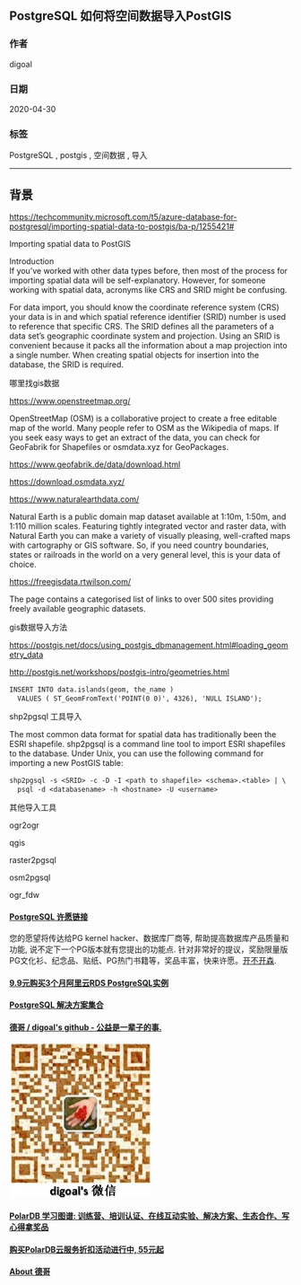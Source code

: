 ## PostgreSQL 如何将空间数据导入PostGIS    
    
### 作者    
digoal    
    
### 日期    
2020-04-30    
    
### 标签    
PostgreSQL , postgis , 空间数据 , 导入    
    
----    
    
## 背景    
https://techcommunity.microsoft.com/t5/azure-database-for-postgresql/importing-spatial-data-to-postgis/ba-p/1255421#  
  
Importing spatial data to PostGIS  
  
Introduction  
If you’ve worked with other data types before, then most of the process for importing spatial data will be self-explanatory. However, for someone working with spatial data, acronyms like CRS and SRID might be confusing.  
    
  
For data import, you should know the coordinate reference system (CRS) your data is in and which spatial reference identifier (SRID) number is used to reference that specific CRS. The SRID defines all the parameters of a data set’s geographic coordinate system and projection. Using an SRID is convenient because it packs all the information about a map projection into a single number. When creating spatial objects for insertion into the database, the SRID is required.  
    
哪里找gis数据  
  
https://www.openstreetmap.org/  
  
OpenStreetMap (OSM) is a collaborative project to create a free editable map of the world. Many people refer to OSM as the Wikipedia of maps. If you seek easy ways to get an extract of the data, you can check for GeoFabrik for Shapefiles or osmdata.xyz for GeoPackages.  
  
https://www.geofabrik.de/data/download.html  
  
https://download.osmdata.xyz/  
  
https://www.naturalearthdata.com/  
  
Natural Earth is a public domain map dataset available at 1:10m, 1:50m, and 1:110 million scales. Featuring tightly integrated vector and raster data, with Natural Earth you can make a variety of visually pleasing, well-crafted maps with cartography or GIS software. So, if you need country boundaries, states or railroads in the world on a very general level, this is your data of choice.  
  
https://freegisdata.rtwilson.com/  
  
The page contains a categorised list of links to over 500 sites providing freely available geographic datasets.  
  
gis数据导入方法  
  
https://postgis.net/docs/using_postgis_dbmanagement.html#loading_geometry_data  
  
http://postgis.net/workshops/postgis-intro/geometries.html  
  
```  
INSERT INTO data.islands(geom, the_name )  
  VALUES ( ST_GeomFromText('POINT(0 0)', 4326), 'NULL ISLAND');  
```  
  
shp2pgsql 工具导入  
  
The most common data format for spatial data has traditionally been the ESRI shapefile. shp2pgsql is a command line tool to import ESRI shapefiles to the database. Under Unix, you can use the following command for importing a new PostGIS table:  
  
   
```  
shp2pgsql -s <SRID> -c -D -I <path to shapefile> <schema>.<table> | \  
  psql -d <databasename> -h <hostname> -U <username>  
```  
  
其他导入工具  
  
  
ogr2ogr   
  
qgis  
  
raster2pgsql  
  
osm2pgsql  
  
ogr_fdw  
  
  
    
  
  
  
  
  
  
  
  
  
  
  
  
  
  
  
  
  
  
  
  
  
  
  
  
  
  
  
  
  
  
  
  
  
  
  
  
  
  
  
  
  
  
  
  
  
  
  
  
  
  
  
  
  
#### [PostgreSQL 许愿链接](https://github.com/digoal/blog/issues/76 "269ac3d1c492e938c0191101c7238216")
您的愿望将传达给PG kernel hacker、数据库厂商等, 帮助提高数据库产品质量和功能, 说不定下一个PG版本就有您提出的功能点. 针对非常好的提议，奖励限量版PG文化衫、纪念品、贴纸、PG热门书籍等，奖品丰富，快来许愿。[开不开森](https://github.com/digoal/blog/issues/76 "269ac3d1c492e938c0191101c7238216").  
  
  
#### [9.9元购买3个月阿里云RDS PostgreSQL实例](https://www.aliyun.com/database/postgresqlactivity "57258f76c37864c6e6d23383d05714ea")
  
  
#### [PostgreSQL 解决方案集合](https://yq.aliyun.com/topic/118 "40cff096e9ed7122c512b35d8561d9c8")
  
  
#### [德哥 / digoal's github - 公益是一辈子的事.](https://github.com/digoal/blog/blob/master/README.md "22709685feb7cab07d30f30387f0a9ae")
  
  
![digoal's wechat](../pic/digoal_weixin.jpg "f7ad92eeba24523fd47a6e1a0e691b59")
  
  
#### [PolarDB 学习图谱: 训练营、培训认证、在线互动实验、解决方案、生态合作、写心得拿奖品](https://www.aliyun.com/database/openpolardb/activity "8642f60e04ed0c814bf9cb9677976bd4")
  
  
#### [购买PolarDB云服务折扣活动进行中, 55元起](https://www.aliyun.com/activity/new/polardb-yunparter?userCode=bsb3t4al "e0495c413bedacabb75ff1e880be465a")
  
  
#### [About 德哥](https://github.com/digoal/blog/blob/master/me/readme.md "a37735981e7704886ffd590565582dd0")
  
